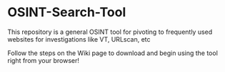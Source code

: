 # OSINT-Search-Tool
This repository is a general OSINT tool for pivoting to frequently used websites for investigations like VT, URLscan, etc

Follow the steps on the Wiki page to download and begin using the tool right from your browser!
